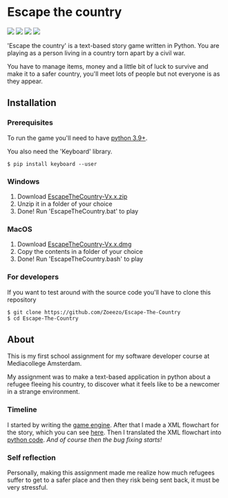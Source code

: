 # Escape the country
![](https://img.shields.io/github/license/Zoeezo/Escape-The-Country?color=pink) ![](https://img.shields.io/github/languages/top/Zoeezo/Escape-The-Country?color=pink) ![](https://img.shields.io/github/issues-raw/Zoeezo/Escape-The-Country?color=pink) ![](https://img.shields.io/github/last-commit/Zoeezo/Escape-The-Country?color=pink)

'Escape the country' is a text-based story game written in Python. You are playing as a person living in a country torn apart by a civil war. 

You have to manage items, money and a little bit of luck to survive and make it to a safer country, you'll meet lots of people but not everyone is as they appear.

## Installation

### Prerequisites
To run the game you'll need to have [python 3.9+](https://www.python.org/).

You also need the 'Keyboard' library.
 ```
 $ pip install keyboard --user
 ```

### Windows
1. Download [EscapeTheCountry-Vx.x.zip](https://github.com/Zoeezo/Escape-The-Country/releases)
2. Unzip it in a folder of your choice
3. Done! Run 'EscapeTheCountry.bat' to play

### MacOS
 1. Download [EscapeTheCountry-Vx.x.dmg](https://github.com/Zoeezo/Escape-The-Country/releases)
2. Copy the contents in a folder of your choice
3. Done! Run 'EscapeTheCountry.bash' to play

### For developers
If you want to test around with the source code you'll have to clone this repository
```
$ git clone https://github.com/Zoeezo/Escape-The-Country
$ cd Escape-The-Country
```
## About
This is my first school assignment for my software developer course at Mediacollege Amsterdam.

My assignment was to make a text-based application in python about a refugee fleeing his country, to discover what it feels like to be a newcomer in a strange environment.

### Timeline
I started by writing the [game engine](https://github.com/Zoeezo/Escape-The-Country/blob/main/src/GameEngine.py).
After that I made a XML flowchart for the story, which you can see [here](https://github.com/Zoeezo/Escape-The-Country/tree/main/Flowcharts).
Then I translated the XML flowchart into [python code](https://github.com/Zoeezo/Escape-The-Country/blob/main/src/Game.py).
*And of course then the bug fixing starts!*

### Self reflection
Personally, making this assignment made me realize how much refugees suffer to get to a safer place and then they risk being sent back, it must be very stressful.



